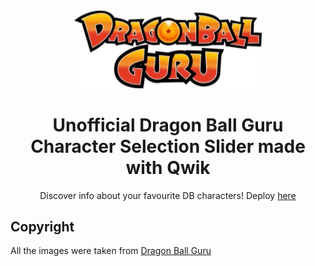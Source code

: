 <div align="center">

<img src="./public/img/logo.png" width="300" alt="Logo Dragon Ball Guru" />

# Unofficial Dragon Ball Guru Character Selection Slider made with Qwik

Discover info about your favourite DB characters! Deploy [here]()

</div>

## Copyright

All the images were taken from [Dragon Ball Guru](https://dragonball.guru/)